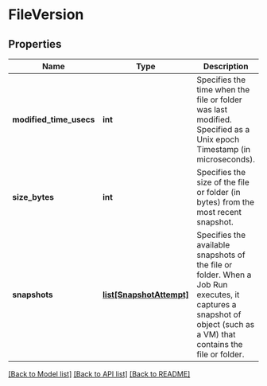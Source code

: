 # FileVersion

## Properties
Name | Type | Description | Notes
------------ | ------------- | ------------- | -------------
**modified_time_usecs** | **int** | Specifies the time when the file or folder was last modified. Specified as a Unix epoch Timestamp (in microseconds). | [optional] 
**size_bytes** | **int** | Specifies the size of the file or folder (in bytes) from the most recent snapshot. | [optional] 
**snapshots** | [**list[SnapshotAttempt]**](SnapshotAttempt.md) | Specifies the available snapshots of the file or folder. When a Job Run executes, it captures a snapshot of object (such as a VM) that contains the file or folder. | [optional] 

[[Back to Model list]](../README.md#documentation-for-models) [[Back to API list]](../README.md#documentation-for-api-endpoints) [[Back to README]](../README.md)


